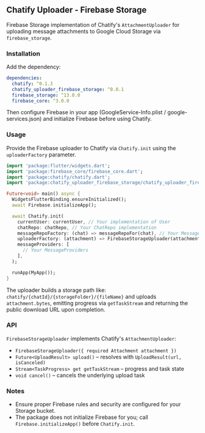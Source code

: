 ## Chatify Uploader - Firebase Storage

Firebase Storage implementation of Chatify's `AttachmentUploader` for uploading message attachments to Google Cloud Storage via `firebase_storage`.

### Installation

Add the dependency:

```yaml
dependencies:
  chatify: ^0.1.3
  chatify_uploader_firebase_storage: ^0.0.1
  firebase_storage: ^13.0.0
  firebase_core: ^3.0.0
```

Then configure Firebase in your app (GoogleService-Info.plist / google-services.json) and initialize Firebase before using Chatify.

### Usage

Provide the Firebase uploader to Chatify via `Chatify.init` using the `uploaderFactory` parameter.

```dart
import 'package:flutter/widgets.dart';
import 'package:firebase_core/firebase_core.dart';
import 'package:chatify/chatify.dart';
import 'package:chatify_uploader_firebase_storage/chatify_uploader_firebase_storage.dart';

Future<void> main() async {
  WidgetsFlutterBinding.ensureInitialized();
  await Firebase.initializeApp();

  await Chatify.init(
    currentUser: currentUser, // Your implementation of User
    chatRepo: chatRepo, // Your ChatRepo implementation
    messageRepoFactory: (chat) => messageRepoFor(chat), // Your MessageRepo factory
    uploaderFactory: (attachment) => FirebaseStorageUploader(attachment: attachment),
    messageProviders: [
      // Your MessageProviders
    ],
  );

  runApp(MyApp());
}
```

The uploader builds a storage path like:
`chatify/{chatId}/{storageFolder}/{fileName}` and uploads `attachment.bytes`, emitting progress via `getTaskStream` and returning the public download URL upon completion.

### API

`FirebaseStorageUploader` implements Chatify's `AttachmentUploader`:

- `FirebaseStorageUploader({ required Attachment attachment })`
- `Future<UploadResult> upload()` – resolves with `UploadResult(url, isCanceled)`
- `Stream<TaskProgress> get getTaskStream` – progress and task state
- `void cancel()` – cancels the underlying upload task

### Notes

- Ensure proper Firebase rules and security are configured for your Storage bucket.
- The package does not initialize Firebase for you; call `Firebase.initializeApp()` before `Chatify.init`.
